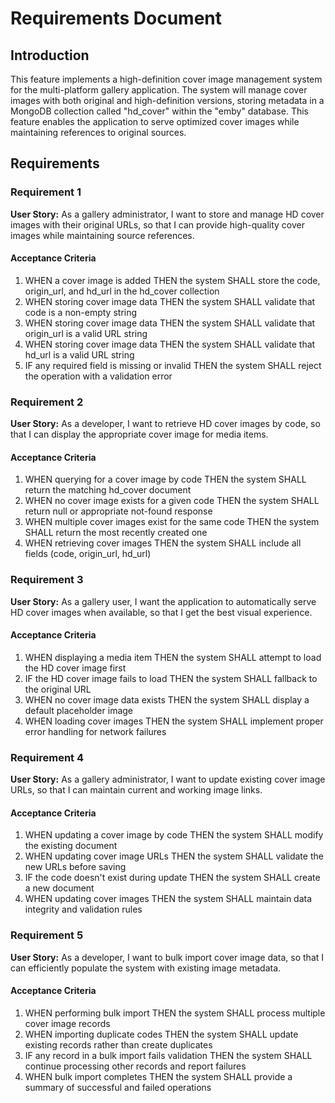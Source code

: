 # Requirements Document

## Introduction

This feature implements a high-definition cover image management system for the multi-platform gallery application. The system will manage cover images with both original and high-definition versions, storing metadata in a MongoDB collection called "hd_cover" within the "emby" database. This feature enables the application to serve optimized cover images while maintaining references to original sources.

## Requirements

### Requirement 1

**User Story:** As a gallery administrator, I want to store and manage HD cover images with their original URLs, so that I can provide high-quality cover images while maintaining source references.

#### Acceptance Criteria

1. WHEN a cover image is added THEN the system SHALL store the code, origin_url, and hd_url in the hd_cover collection
2. WHEN storing cover image data THEN the system SHALL validate that code is a non-empty string
3. WHEN storing cover image data THEN the system SHALL validate that origin_url is a valid URL string
4. WHEN storing cover image data THEN the system SHALL validate that hd_url is a valid URL string
5. IF any required field is missing or invalid THEN the system SHALL reject the operation with a validation error

### Requirement 2

**User Story:** As a developer, I want to retrieve HD cover images by code, so that I can display the appropriate cover image for media items.

#### Acceptance Criteria

1. WHEN querying for a cover image by code THEN the system SHALL return the matching hd_cover document
2. WHEN no cover image exists for a given code THEN the system SHALL return null or appropriate not-found response
3. WHEN multiple cover images exist for the same code THEN the system SHALL return the most recently created one
4. WHEN retrieving cover images THEN the system SHALL include all fields (code, origin_url, hd_url)

### Requirement 3

**User Story:** As a gallery user, I want the application to automatically serve HD cover images when available, so that I get the best visual experience.

#### Acceptance Criteria

1. WHEN displaying a media item THEN the system SHALL attempt to load the HD cover image first
2. IF the HD cover image fails to load THEN the system SHALL fallback to the original URL
3. WHEN no cover image data exists THEN the system SHALL display a default placeholder image
4. WHEN loading cover images THEN the system SHALL implement proper error handling for network failures

### Requirement 4

**User Story:** As a gallery administrator, I want to update existing cover image URLs, so that I can maintain current and working image links.

#### Acceptance Criteria

1. WHEN updating a cover image by code THEN the system SHALL modify the existing document
2. WHEN updating cover image URLs THEN the system SHALL validate the new URLs before saving
3. IF the code doesn't exist during update THEN the system SHALL create a new document
4. WHEN updating cover images THEN the system SHALL maintain data integrity and validation rules

### Requirement 5

**User Story:** As a developer, I want to bulk import cover image data, so that I can efficiently populate the system with existing image metadata.

#### Acceptance Criteria

1. WHEN performing bulk import THEN the system SHALL process multiple cover image records
2. WHEN importing duplicate codes THEN the system SHALL update existing records rather than create duplicates
3. IF any record in a bulk import fails validation THEN the system SHALL continue processing other records and report failures
4. WHEN bulk import completes THEN the system SHALL provide a summary of successful and failed operations